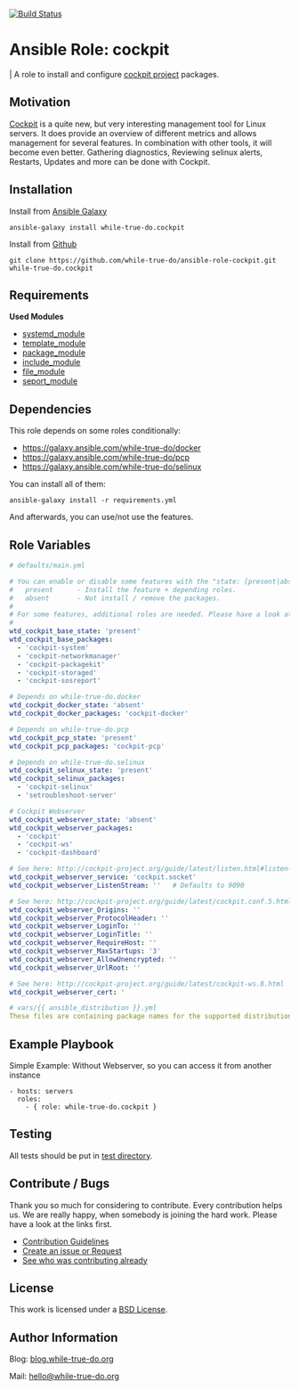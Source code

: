 [![Build Status](https://travis-ci.org/while-true-do/ansible-role-cockpit.svg?branch=master)](https://travis-ci.org/while-true-do/ansible-role-cockpit)

# Ansible Role: cockpit
| A role to install and configure [cockpit project](http://cockpit-project.org) packages.

## Motivation

[Cockpit](http://cockpit-project.org) is a quite new, but very interesting management tool for Linux servers. It does provide an overview of different metrics and allows management for several features. In combination with other tools, it will become even better. Gathering diagnostics, Reviewing selinux alerts, Restarts, Updates and more can be done with Cockpit.

## Installation

Install from [Ansible Galaxy](https://galaxy.ansible.com/while-true-do/cockpit)

```
ansible-galaxy install while-true-do.cockpit
```

Install from [Github](https://github.com/while-true-do/ansible-role-cockpit)

```
git clone https://github.com/while-true-do/ansible-role-cockpit.git while-true-do.cockpit
```

## Requirements

**Used Modules**

-   [systemd_module](http://docs.ansible.com/ansible/latest/systemd_module.html)
-   [template_module](http://docs.ansible.com/ansible/latest/template_module.html)
-   [package_module](http://docs.ansible.com/ansible/latest/package_module.html)
-   [include_module](http://docs.ansible.com/ansible/latest/include_module.html)
-   [file_module](http://docs.ansible.com/ansible/latest/file_module.html)
-   [seport_module](http://docs.ansible.com/ansible/latest/seport_module.html)

## Dependencies

This role depends on some roles conditionally:

-   <https://galaxy.ansible.com/while-true-do/docker>
-   <https://galaxy.ansible.com/while-true-do/pcp>
-   <https://galaxy.ansible.com/while-true-do/selinux>

You can install all of them:

```
ansible-galaxy install -r requirements.yml
```

And afterwards, you can use/not use the features.

## Role Variables

```yaml
# defaults/main.yml

# You can enable or disable some features with the "state: [present|absent]":
#   present      - Install the feature + depending roles.
#   absent       - Not install / remove the packages.
#
# For some features, additional roles are needed. Please have a look at the dependencies.
# 
wtd_cockpit_base_state: 'present'
wtd_cockpit_base_packages:
  - 'cockpit-system'
  - 'cockpit-networkmanager'
  - 'cockpit-packagekit'
  - 'cockpit-storaged'
  - 'cockpit-sosreport'

# Depends on while-true-do.docker
wtd_cockpit_docker_state: 'absent'
wtd_cockpit_docker_packages: 'cockpit-docker'

# Depends on while-true-do.pcp
wtd_cockpit_pcp_state: 'present'
wtd_cockpit_pcp_packages: 'cockpit-pcp'

# Depends on while-true-do.selinux
wtd_cockpit_selinux_state: 'present'
wtd_cockpit_selinux_packages:
  - 'cockpit-selinux'
  - 'setroubleshoot-server'

# Cockpit Webserver
wtd_cockpit_webserver_state: 'absent'
wtd_cockpit_webserver_packages:
  - 'cockpit'
  - 'cockpit-ws'
  - 'cockpit-dashboard'

# See here: http://cockpit-project.org/guide/latest/listen.html#listen-systemd
wtd_cockpit_webserver_service: 'cockpit.socket'
wtd_cockpit_webserver_ListenStream: ''   # Defaults to 9090

# See here: http://cockpit-project.org/guide/latest/cockpit.conf.5.html
wtd_cockpit_webserver_Origins: ''
wtd_cockpit_webserver_ProtocolHeader: ''
wtd_cockpit_webserver_LoginTo: ''
wtd_cockpit_webserver_LoginTitle: ''
wtd_cockpit_webserver_RequireHost: ''
wtd_cockpit_webserver_MaxStartups: '3'
wtd_cockpit_webserver_AllowUnencrypted: ''
wtd_cockpit_webserver_UrlRoot: ''

# See here: http://cockpit-project.org/guide/latest/cockpit-ws.8.html
wtd_cockpit_webserver_cert: '
```

```yaml
# vars/{{ ansible_distribution }}.yml
These files are containing package names for the supported distributions.
```

## Example Playbook

Simple Example: Without Webserver, so you can access it from another instance

```
- hosts: servers
  roles:
    - { role: while-true-do.cockpit }
```

## Testing

All tests should be put in [test directory](./tests/).

## Contribute / Bugs

Thank you so much for considering to contribute. Every contribution helps us.
We are really happy, when somebody is joining the hard work. Please have a look
at the links first.

-   [Contribution Guidelines](./docs/CONTRIBUTING.md)
-   [Create an issue or Request](https://github.com/while-true-do/ansible-role-cockpit/issues)
-   [See who was contributing already](https://github.com/while-true-do/ansible-role-cockpit/graphs/contributors)

## License

This work is licensed under a [BSD License](https://opensource.org/licenses/BSD-3-Clause).

## Author Information

Blog: [blog.while-true-do.org](https://blog.while-true-do.org)

Mail: [hello@while-true-do.org](mailto:hello@while-true-do.org)
